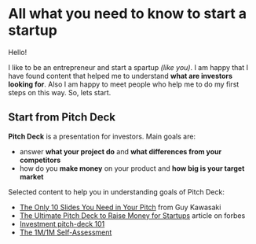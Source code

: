 All what you need to know to start a startup
=======

Hello!

I like to be an entrepreneur and start a spartup *(like you)*. I am happy that I have found content that helped me to understand **what are investors looking for**. Also I am happy to meet people who help me to do my first steps on this way. So, lets start.

Start from Pitch Deck
-------

**Pitch Deck** is a presentation for investors. Main goals are:
- answer **what your project do** and **what differences from your competitors**
- how do you **make money** on your product and **how big is your target market**

Selected content to help you in understanding goals of Pitch Deck:
- [The Only 10 Slides You Need in Your Pitch](http://guykawasaki.com/the-only-10-slides-you-need-in-your-pitch/) from Guy Kawasaki
- [The Ultimate Pitch Deck to Raise Money for Startups](http://www.forbes.com/sites/chancebarnett/2014/05/09/investor-pitch-deck-to-raise-money-for-startups/#5d0912084863) article on forbes
- [Investment pitch-deck 101](https://pitchdeck.improvepresentation.com/what-is-a-pitch-deck)
- [The 1M/1M Self-Assessment](http://1m1m.sramanamitra.com/free-public-roundtables/the-1m1m-self-assessment/)
